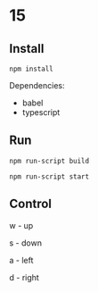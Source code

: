 # 15

## Install

`npm install`

Dependencies:
- babel
- typescript

## Run

`npm run-script build`

`npm run-script start`

## Control

w - up

s - down

a - left

d - right

